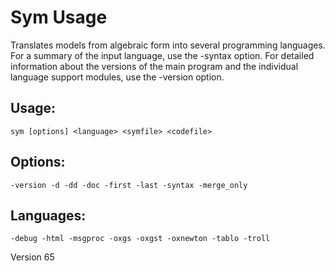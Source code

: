 # Sym Usage
Translates models from algebraic form into several programming languages.
For a summary of the input language, use the -syntax option.  For detailed
information about the versions of the main program and the individual
language support modules, use the -version option.


## Usage:
    sym [options] <language> <symfile> <codefile>

## Options:
    -version -d -dd -doc -first -last -syntax -merge_only

## Languages:
    -debug -html -msgproc -oxgs -oxgst -oxnewton -tablo -troll 

Version 65
